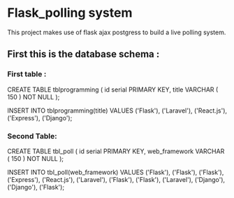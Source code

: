 # Flask_polling system
This project makes use of flask ajax postgress to build a live polling system.

## First this is the database schema : 
### First table : 

CREATE TABLE tblprogramming (
	id serial PRIMARY KEY,
	title VARCHAR ( 150 ) NOT NULL
);

INSERT INTO
    tblprogramming(title)
VALUES
('Flask'),
('Laravel'),
('React.js'),
('Express'),
('Django');

### Second Table: 

CREATE TABLE tbl_poll (
	id serial PRIMARY KEY,
	web_framework VARCHAR ( 150 ) NOT NULL
);

INSERT INTO
    tbl_poll(web_framework)
VALUES
('Flask'),
('Flask'),
('Flask'),
('Express'),
('React.js'),
('Laravel'),
('Flask'),
('Flask'),
('Laravel'),
('Django'),
('Django'),
('Flask');
